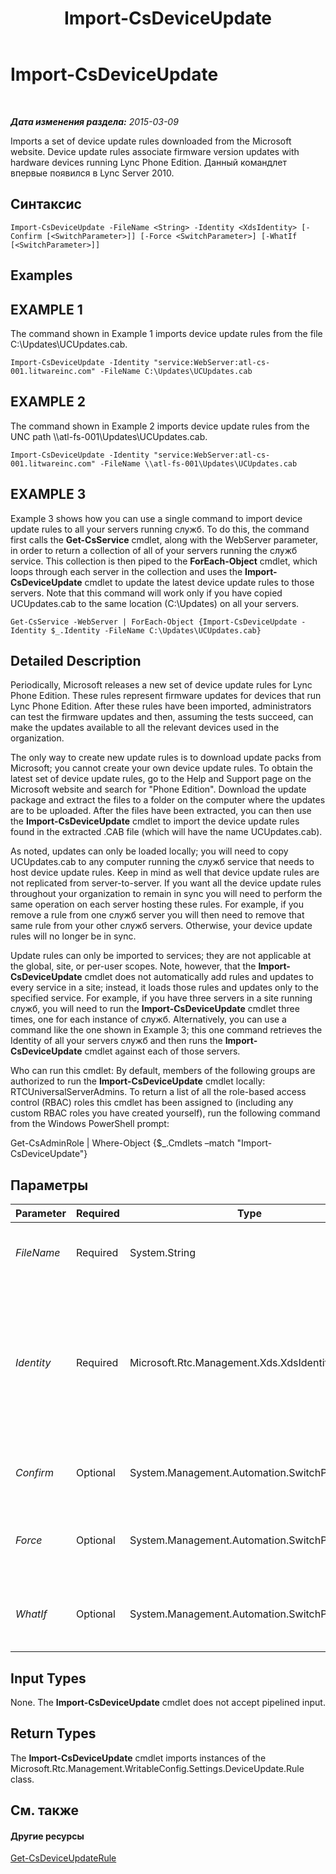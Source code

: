 ﻿---
title: Import-CsDeviceUpdate
TOCTitle: Import-CsDeviceUpdate
ms:assetid: cc2e5fab-d978-4e7e-8fc6-d12a0172c07c
ms:mtpsurl: https://technet.microsoft.com/ru-ru/library/Gg398861(v=OCS.15)
ms:contentKeyID: 49311171
ms.date: 05/19/2016
mtps_version: v=OCS.15
ms.translationtype: HT
---

# Import-CsDeviceUpdate

 

_**Дата изменения раздела:** 2015-03-09_

Imports a set of device update rules downloaded from the Microsoft website. Device update rules associate firmware version updates with hardware devices running Lync Phone Edition. Данный командлет впервые появился в Lync Server 2010.

## Синтаксис

    Import-CsDeviceUpdate -FileName <String> -Identity <XdsIdentity> [-Confirm [<SwitchParameter>]] [-Force <SwitchParameter>] [-WhatIf [<SwitchParameter>]]

## Examples

## EXAMPLE 1

The command shown in Example 1 imports device update rules from the file C:\\Updates\\UCUpdates.cab.

    Import-CsDeviceUpdate -Identity "service:WebServer:atl-cs-001.litwareinc.com" -FileName C:\Updates\UCUpdates.cab

## EXAMPLE 2

The command shown in Example 2 imports device update rules from the UNC path \\\\atl-fs-001\\Updates\\UCUpdates.cab.

    Import-CsDeviceUpdate -Identity "service:WebServer:atl-cs-001.litwareinc.com" -FileName \\atl-fs-001\Updates\UCUpdates.cab

## EXAMPLE 3

Example 3 shows how you can use a single command to import device update rules to all your servers running служб. To do this, the command first calls the **Get-CsService** cmdlet, along with the WebServer parameter, in order to return a collection of all of your servers running the служб service. This collection is then piped to the **ForEach-Object** cmdlet, which loops through each server in the collection and uses the **Import-CsDeviceUpdate** cmdlet to update the latest device update rules to those servers. Note that this command will work only if you have copied UCUpdates.cab to the same location (C:\\Updates) on all your servers.

    Get-CsService -WebServer | ForEach-Object {Import-CsDeviceUpdate -Identity $_.Identity -FileName C:\Updates\UCUpdates.cab}

## Detailed Description

Periodically, Microsoft releases a new set of device update rules for Lync Phone Edition. These rules represent firmware updates for devices that run Lync Phone Edition. After these rules have been imported, administrators can test the firmware updates and then, assuming the tests succeed, can make the updates available to all the relevant devices used in the organization.

The only way to create new update rules is to download update packs from Microsoft; you cannot create your own device update rules. To obtain the latest set of device update rules, go to the Help and Support page on the Microsoft website and search for "Phone Edition". Download the update package and extract the files to a folder on the computer where the updates are to be uploaded. After the files have been extracted, you can then use the **Import-CsDeviceUpdate** cmdlet to import the device update rules found in the extracted .CAB file (which will have the name UCUpdates.cab).

As noted, updates can only be loaded locally; you will need to copy UCUpdates.cab to any computer running the служб service that needs to host device update rules. Keep in mind as well that device update rules are not replicated from server-to-server. If you want all the device update rules throughout your organization to remain in sync you will need to perform the same operation on each server hosting these rules. For example, if you remove a rule from one служб server you will then need to remove that same rule from your other служб servers. Otherwise, your device update rules will no longer be in sync.

Update rules can only be imported to services; they are not applicable at the global, site, or per-user scopes. Note, however, that the **Import-CsDeviceUpdate** cmdlet does not automatically add rules and updates to every service in a site; instead, it loads those rules and updates only to the specified service. For example, if you have three servers in a site running служб, you will need to run the **Import-CsDeviceUpdate** cmdlet three times, one for each instance of служб. Alternatively, you can use a command like the one shown in Example 3; this one command retrieves the Identity of all your servers служб and then runs the **Import-CsDeviceUpdate** cmdlet against each of those servers.

Who can run this cmdlet: By default, members of the following groups are authorized to run the **Import-CsDeviceUpdate** cmdlet locally: RTCUniversalServerAdmins. To return a list of all the role-based access control (RBAC) roles this cmdlet has been assigned to (including any custom RBAC roles you have created yourself), run the following command from the Windows PowerShell prompt:

Get-CsAdminRole | Where-Object {$\_.Cmdlets –match "Import-CsDeviceUpdate"}

## Параметры


<table>
<colgroup>
<col style="width: 25%" />
<col style="width: 25%" />
<col style="width: 25%" />
<col style="width: 25%" />
</colgroup>
<thead>
<tr class="header">
<th>Parameter</th>
<th>Required</th>
<th>Type</th>
<th>Description</th>
</tr>
</thead>
<tbody>
<tr class="odd">
<td><p><em>FileName</em></p></td>
<td><p>Required</p></td>
<td><p>System.String</p></td>
<td><p>Path to the update file (for example, C:\Updates\UCUpdates.cab).</p></td>
</tr>
<tr class="even">
<td><p><em>Identity</em></p></td>
<td><p>Required</p></td>
<td><p>Microsoft.Rtc.Management.Xds.XdsIdentity</p></td>
<td><p>Indicates the service instance where the new update rules will be applied. For example: -Identity &quot;service:WebServer:atl-cs-001.litwareinc.com&quot;.</p>
<p>The Identity should be the fully qualified domain name of the Front End pool where the Web server is installed.</p></td>
</tr>
<tr class="odd">
<td><p><em>Confirm</em></p></td>
<td><p>Optional</p></td>
<td><p>System.Management.Automation.SwitchParameter</p></td>
<td><p>Запрашивает подтверждение перед выполнением команды.</p></td>
</tr>
<tr class="even">
<td><p><em>Force</em></p></td>
<td><p>Optional</p></td>
<td><p>System.Management.Automation.SwitchParameter</p></td>
<td><p>Suppresses the display of any non-fatal error message that might occur when running the command.</p></td>
</tr>
<tr class="odd">
<td><p><em>WhatIf</em></p></td>
<td><p>Optional</p></td>
<td><p>System.Management.Automation.SwitchParameter</p></td>
<td><p>Описывает, что произойдет при выполнении команды без реального выполнения команды.</p></td>
</tr>
</tbody>
</table>


## Input Types

None. The **Import-CsDeviceUpdate** cmdlet does not accept pipelined input.

## Return Types

The **Import-CsDeviceUpdate** cmdlet imports instances of the Microsoft.Rtc.Management.WritableConfig.Settings.DeviceUpdate.Rule class.

## См. также

#### Другие ресурсы

[Get-CsDeviceUpdateRule](get-csdeviceupdaterule.md)

